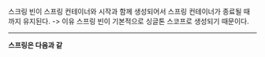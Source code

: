 
스크링 빈이 스프링 컨테이너와 시작과 함께 생성되어서 스프링 컨테이너가 종료될 때 까지 유지된다. -> 이유 스프링 빈이 기본적으로 싱글톤 스코프로 생성되기 때문이다.

---

**스프링은 다음과 같**